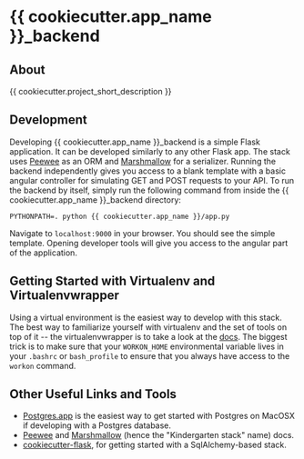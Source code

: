 {{ cookiecutter.app_name }}_backend
===============================

About
---

{{ cookiecutter.project_short_description }}

Development
---

Developing {{ cookiecutter.app_name }}_backend is a simple Flask application. It can be developed similarly to any other Flask app. The stack uses [Peewee](http://peewee.readthedocs.org) as an ORM and [Marshmallow](http://marshmallow.readthedocs.org) for a serializer. Running the backend independently gives you access to a blank template with a basic angular controller for simulating GET and POST requests to your API. To run the backend by itself, simply run the following command from inside the {{ cookiecutter.app_name }}_backend directory:

```
PYTHONPATH=. python {{ cookiecutter.app_name }}/app.py
```

Navigate to `localhost:9000` in your browser. You should see the simple template. Opening developer tools will give you access to the angular part of the application.

Getting Started with Virtualenv and Virtualenvwrapper
---

Using a virtual environment is the easiest way to develop with this stack. The best way to familiarize yourself with virtualenv and the set of tools on top of it -- the virtualenvwrapper is to take a look at the [docs](http://virtualenvwrapper.readthedocs.org/en/latest/). The biggest trick is to make sure that your `WORKON_HOME` environmental variable lives in your `.bashrc` or `bash_profile` to ensure that you always have access to the `workon` command.

Other Useful Links and Tools
---

+ [Postgres.app](http://postgresapp.com/) is the easiest way to get started with Postgres on MacOSX if developing with a Postgres database.
+ [Peewee](http://peewee.readthedocs.org) and [Marshmallow](http://marshmallow.readthedocs.org) (hence the "Kindergarten stack" name) docs.
+ [cookiecutter-flask](https://github.com/sloria/cookiecutter-flask), for getting started with a SqlAlchemy-based stack.
